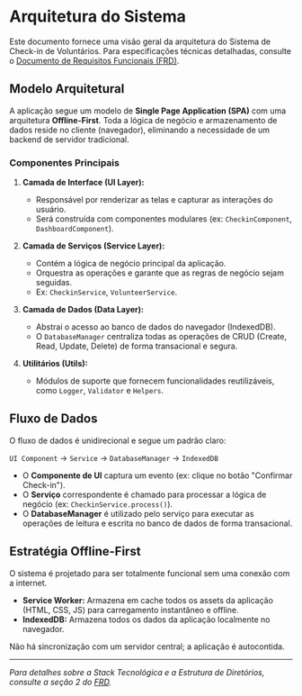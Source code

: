 # Arquitetura do Sistema

Este documento fornece uma visão geral da arquitetura do Sistema de Check-in de Voluntários. Para especificações técnicas detalhadas, consulte o [Documento de Requisitos Funcionais (FRD)](./functional-requiriment-document.md).

## Modelo Arquitetural

A aplicação segue um modelo de **Single Page Application (SPA)** com uma arquitetura **Offline-First**. Toda a lógica de negócio e armazenamento de dados reside no cliente (navegador), eliminando a necessidade de um backend de servidor tradicional.

### Componentes Principais

1.  **Camada de Interface (UI Layer):**
    - Responsável por renderizar as telas e capturar as interações do usuário.
    - Será construída com componentes modulares (ex: `CheckinComponent`, `DashboardComponent`).

2.  **Camada de Serviços (Service Layer):**
    - Contém a lógica de negócio principal da aplicação.
    - Orquestra as operações e garante que as regras de negócio sejam seguidas.
    - Ex: `CheckinService`, `VolunteerService`.

3.  **Camada de Dados (Data Layer):**
    - Abstrai o acesso ao banco de dados do navegador (IndexedDB).
    - O `DatabaseManager` centraliza todas as operações de CRUD (Create, Read, Update, Delete) de forma transacional e segura.

4.  **Utilitários (Utils):**
    - Módulos de suporte que fornecem funcionalidades reutilizáveis, como `Logger`, `Validator` e `Helpers`.

## Fluxo de Dados

O fluxo de dados é unidirecional e segue um padrão claro:

`UI Component` → `Service` → `DatabaseManager` → `IndexedDB`

- O **Componente de UI** captura um evento (ex: clique no botão "Confirmar Check-in").
- O **Serviço** correspondente é chamado para processar a lógica de negócio (ex: `CheckinService.process()`).
- O **DatabaseManager** é utilizado pelo serviço para executar as operações de leitura e escrita no banco de dados de forma transacional.

## Estratégia Offline-First

O sistema é projetado para ser totalmente funcional sem uma conexão com a internet.

- **Service Worker:** Armazena em cache todos os assets da aplicação (HTML, CSS, JS) para carregamento instantâneo e offline.
- **IndexedDB:** Armazena todos os dados da aplicação localmente no navegador.

Não há sincronização com um servidor central; a aplicação é autocontida.

---

*Para detalhes sobre a Stack Tecnológica e a Estrutura de Diretórios, consulte a seção 2 do [FRD](./functional-requiriment-document.md).*
